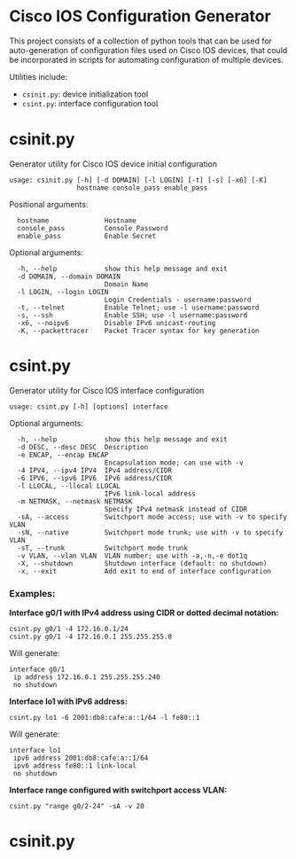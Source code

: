 Cisco IOS Configuration Generator
=================================

This project consists of a collection of python tools that can be used for auto-generation of configuration files used on Cisco IOS devices, that could be incorporated in scripts for automating configuration of multiple devices.

Utilities include:

- `csinit.py`: device initialization tool
- `csint.py`: interface configuration tool

# csinit.py

Generator utility for Cisco IOS device initial configuration

```
usage: csinit.py [-h] [-d DOMAIN] [-l LOGIN] [-t] [-s] [-x6] [-K]
                 hostname console_pass enable_pass
```

Positional arguments:

```
  hostname              Hostname
  console_pass          Console Password
  enable_pass           Enable Secret
```

Optional arguments:

```
  -h, --help            show this help message and exit
  -d DOMAIN, --domain DOMAIN
                        Domain Name
  -l LOGIN, --login LOGIN
                        Login Credentials - username:password
  -t, --telnet          Enable Telnet; use -l username:password
  -s, --ssh             Enable SSH; use -l username:password
  -x6, --noipv6         Disable IPv6 unicast-routing
  -K, --packettracer    Packet Tracer syntax for key generation
```

# csint.py

Generator utility for Cisco IOS interface configuration

```
usage: csint.py [-h] [options] interface
```

Optional arguments:

```
  -h, --help            show this help message and exit
  -d DESC, --desc DESC  Description
  -e ENCAP, --encap ENCAP
                        Encapsulation mode; can use with -v
  -4 IPV4, --ipv4 IPV4  IPv4 address/CIDR
  -6 IPV6, --ipv6 IPV6  IPv6 address/CIDR
  -l LLOCAL, --llocal LLOCAL
                        IPv6 link-local address
  -m NETMASK, --netmask NETMASK
                        Specify IPv4 netmask instead of CIDR
  -sA, --access         Switchport mode access; use with -v to specify VLAN
  -sN, --native         Switchport mode trunk; use with -v to specify VLAN
  -sT, --trunk          Switchport mode trunk
  -v VLAN, --vlan VLAN  VLAN number; use with -a,-n,-e dot1q
  -X, --shutdown        Shutdown interface (default: no shutdown)
  -x, --exit            Add exit to end of interface configuration
```

### Examples:

**Interface g0/1 with IPv4 address using CIDR or dotted decimal notation:**

```
csint.py g0/1 -4 172.16.0.1/24
csint.py g0/1 -4 172.16.0.1 255.255.255.0
```

Will generate:

```
interface g0/1
 ip address 172.16.0.1 255.255.255.240
 no shutdown
```

**Interface lo1 with IPv6 address:**

```
csint.py lo1 -6 2001:db8:cafe:a::1/64 -l fe80::1
```

Will generate:

```
interface lo1
 ipv6 address 2001:db8:cafe:a::1/64
 ipv6 address fe80::1 link-local
 no shutdown
```

**Interface range configured with switchport access VLAN:**

```
csint.py "range g0/2-24" -sA -v 20
```

# csinit.py

